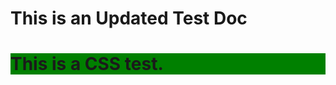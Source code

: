 <link rel="stylesheet" href="extra.css" />
<style>
  .test-h1 {
    background: green;
    font-weight: bold;
  }
</style>

# This is an Updated Test Doc

<h1 class="test-h1">
  This is a CSS test.
</h1>

